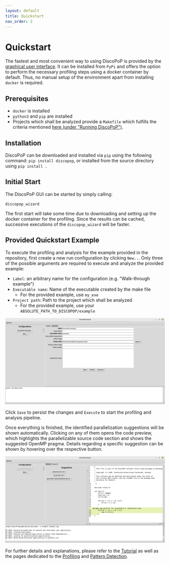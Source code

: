 ```yaml
---
layout: default
title: Quickstart
nav_order: 2
---
```


# Quickstart
The fastest and most convenient way to using DiscoPoP is provided by the [graphical user interface](Tutorials/Configuration_Wizard.md).
It can be installed from `PyPi` and offers the option to perform the necessary profiling steps using a docker container by default.
Thus, no manual setup of the environment apart from installing `docker` is required.

## Prerequisites
* `docker` is installed
* `python3` and `pip` are installed
* Projects which shall be analyzed provide a `Makefile` which fulfills the criteria mentioned [here (under "Running DiscoPoP")](index.md).

## Installation
DiscoPoP can be downloaded and installed via `pip` using the following command: `pip install discopop`, or installed from the source directory using `pip install .`


## Initial Start
The DiscoPoP GUI can be started by simply calling:

    discopop_wizard

The first start will take some time due to downloading and setting up the docker container for the profiling. 
Since the results can be cached, successive executions of the `discopop_wizard` will be faster.

## Provided Quickstart Example
To execute the profiling and analysis for the example provided in the repository, first create a new run configuration by clicking `New..`.
Only three of the possible arguments are required to execute and analyze the provided example:
* `Label`: an arbitrary name for the configuration (e.g. "Walk-through example")
* `Executable name`: Name of the executable created by the make file
  * For the provided example, use `my_exe`
* `Project path`: Path to the project which shall be analyzed
  * For the provided example, use your `ABSOLUTE_PATH_TO_DISCOPOP/example`

![Example Configuration](img/quickstart_example_1.png)

Click `Save` to persist the changes and `Execute` to start the profiling and analysis pipeline.

Once everything is finished, the identified parallelization suggestions will be shown automatically.
Clicking on any of them opens the code preview, which highlights the parallelizable source code section and shows the suggested OpenMP pragma. 
Details regarding a specific suggestion can be shown by hovering over the respective button.

![Example suggestions](img/quickstart_example_2.png)

For further details and explanations, please refer to the [Tutorial](Tutorials/Tutorials.md) as well as the pages dedicated to the [Profiling](Profiling/Profiling.md) and [Pattern Detection](Pattern_Detection/Pattern_Detection.md). 